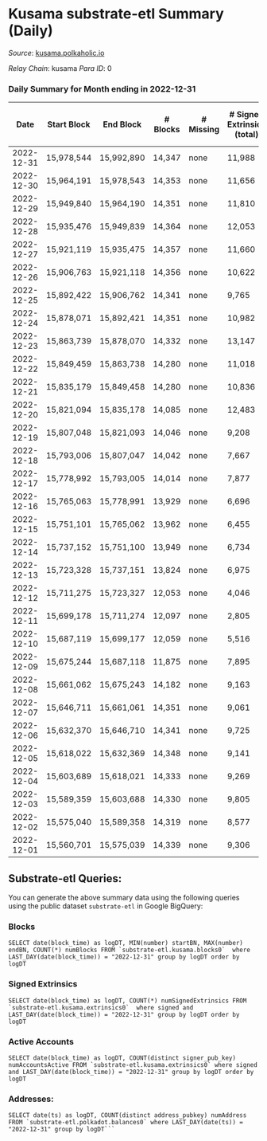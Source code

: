 # Kusama substrate-etl Summary (Daily)

_Source_: [kusama.polkaholic.io](https://kusama.polkaholic.io)

*Relay Chain*: kusama
*Para ID*: 0



### Daily Summary for Month ending in 2022-12-31


| Date | Start Block | End Block | # Blocks | # Missing | # Signed Extrinsics (total) | # Active Accounts | # Addresses with Balances | # Events | # Transfers | # XCM Transfers In | # XCM Transfers Out |
| ---- | ----------- | --------- | -------- | --------- | --------------------------- | ----------------- | ------------------------- | -------- | ----------- | ------------------ | ------------------- |
| 2022-12-31 | 15,978,544 | 15,992,890 | 14,347 | none  | 11,988 | 1,240 | 280,771 | 792,309 | 1,617 ($7,731,029.42) | 79 ($90,343.13) | 124 ($59,831.58) |
| 2022-12-30 | 15,964,191 | 15,978,543 | 14,353 | none  | 11,656 | 1,170 | 280,745 | 770,968 | 1,223 ($1,075,010.19) | 129 ($138,556.02) | 174 ($35,582.03) |
| 2022-12-29 | 15,949,840 | 15,964,190 | 14,351 | none  | 11,810 | 1,501 | 280,703 | 782,405 | 1,390 ($2,995,001.96) | 154 ($77,152.77) | 160 ($64,942.09) |
| 2022-12-28 | 15,935,476 | 15,949,839 | 14,364 | none  | 12,053 | 1,294 | 280,704 | 778,387 | 1,378 ($1,056,565.72) | 136 ($69,166.65) | 181 ($63,120.69) |
| 2022-12-27 | 15,921,119 | 15,935,475 | 14,357 | none  | 11,660 | 1,247 | 280,705 | 791,067 | 1,410 ($4,139,934.41) | 115 ($829,382.76) | 94 ($70,732.83) |
| 2022-12-26 | 15,906,763 | 15,921,118 | 14,356 | none  | 10,622 | 1,050 | 280,665 | 756,819 | 1,048 ($5,439,423.94) | 104 ($90,868.75) | 65 ($24,843.32) |
| 2022-12-25 | 15,892,422 | 15,906,762 | 14,341 | none  | 9,765 | 866 |  | 748,768 | 913 ($2,258,104.87) | 123 ($207,382.58) | 149 ($347,552.27) |
| 2022-12-24 | 15,878,071 | 15,892,421 | 14,351 | none  | 10,982 | 940 |  | 868,201 | 862 ($1,674,029.70) | 99 ($36,726.31) | 69 ($13,576.85) |
| 2022-12-23 | 15,863,739 | 15,878,070 | 14,332 | none  | 13,147 | 1,206 |  | 860,165 | 1,876 ($1,127,454.49) | 123 ($267,328.58) | 105 ($97,219.97) |
| 2022-12-22 | 15,849,459 | 15,863,738 | 14,280 | none  | 11,018 | 1,436 |  | 764,760 | 1,320 ($704,888.41) | 122 ($39,274.05) | 99 ($78,706.41) |
| 2022-12-21 | 15,835,179 | 15,849,458 | 14,280 | none  | 10,836 | 1,879 |  | 760,363 | 1,790 ($3,227,841.37) | 105 ($36,233.62) | 102 ($28,297.64) |
| 2022-12-20 | 15,821,094 | 15,835,178 | 14,085 | none  | 12,483 | 1,297 |  | 777,635 | 3,106 ($1,485,043.82) | 127 ($314,218.31) | 126 ($83,908.26) |
| 2022-12-19 | 15,807,048 | 15,821,093 | 14,046 | none  | 9,208 | 1,137 |  | 732,881 | 1,239 ($3,242,494.56) | 128 ($110,322.25) | 122 ($102,404.33) |
| 2022-12-18 | 15,793,006 | 15,807,047 | 14,042 | none  | 7,667 | 952 | 280,798 | 715,424 | 827 ($634,582.24) | 104 ($101,972.05) | 96 ($18,644.51) |
| 2022-12-17 | 15,778,992 | 15,793,005 | 14,014 | none  | 7,877 | 1,009 | 280,680 | 783,444 | 1,205 ($1,558,767.87) | 114 ($97,258.51) | 125 ($78,064.18) |
| 2022-12-16 | 15,765,063 | 15,778,991 | 13,929 | none  | 6,696 | 1,202 | 280,506 | 685,327 | 1,335 ($2,280,248.72) | 114 ($186,147.09) | 106 ($74,848.29) |
| 2022-12-15 | 15,751,101 | 15,765,062 | 13,962 | none  | 6,455 | 1,324 | 280,368 | 670,144 | 1,228 ($1,213,527.94) | 102 ($62,991.90) | 121 ($46,365.68) |
| 2022-12-14 | 15,737,152 | 15,751,100 | 13,949 | none  | 6,734 | 1,426 | 280,226 | 689,617 | 1,490 ($2,447,864.23) | 101 ($88,714.63) | 116 ($40,319.94) |
| 2022-12-13 | 15,723,328 | 15,737,151 | 13,824 | none  | 6,975 | 2,228 | 280,067 | 672,855 | 22,485 ($17,487,036.75) | 140 ($508,355.08) | 183 ($392,809.78) |
| 2022-12-12 | 15,711,275 | 15,723,327 | 12,053 | none  | 4,046 | 934 | 279,517 | 552,580 | 1,836 ($2,087,137.96) | 72 ($208,968.76) | 101 ($24,145.16) |
| 2022-12-11 | 15,699,178 | 15,711,274 | 12,097 | none  | 2,805 | 749 | 279,414 | 534,482 | 663 ($859,441.56) | 92 ($119,690.49) | 69 ($201,862.43) |
| 2022-12-10 | 15,687,119 | 15,699,177 | 12,059 | none  | 5,516 | 943 | 279,339 | 563,584 | 592 ($2,251,634.55) | 96 ($71,095.05) | 68 ($34,720.63) |
| 2022-12-09 | 15,675,244 | 15,687,118 | 11,875 | none  | 7,895 | 1,242 | 279,269 | 608,662 | 750 ($1,306,951.73) | 86 ($131,516.76) | 77 ($31,726.25) |
| 2022-12-08 | 15,661,062 | 15,675,243 | 14,182 | none  | 9,163 | 1,259 | 279,226 | 765,432 | 1,031 ($1,274,579.52) | 74 ($28,358.52) | 80 ($15,682.80) |
| 2022-12-07 | 15,646,711 | 15,661,061 | 14,351 | none  | 9,061 | 1,506 | 279,174 | 746,377 | 1,060 ($1,552,076.32) | 87 ($91,533.32) | 73 ($66,872.81) |
| 2022-12-06 | 15,632,370 | 15,646,710 | 14,341 | none  | 9,725 | 1,501 | 279,154 | 760,027 | 1,193 ($1,959,856.15) | 106 ($235,877.68) | 76 ($20,981.72) |
| 2022-12-05 | 15,618,022 | 15,632,369 | 14,348 | none  | 9,141 | 1,417 | 279,091 | 756,802 | 1,307 ($4,130,102.67) | 134 ($295,026.77) | 105 ($75,788.08) |
| 2022-12-04 | 15,603,689 | 15,618,021 | 14,333 | none  | 9,269 | 1,404 | 279,006 | 733,922 | 1,042 ($852,304.94) | 71 ($71,803.39) | 86 ($43,772.27) |
| 2022-12-03 | 15,589,359 | 15,603,688 | 14,330 | none  | 9,805 | 1,621 |  | 747,219 | 1,126 ($639,941.87) | 81 ($25,455.14) | 78 ($19,623.40) |
| 2022-12-02 | 15,575,040 | 15,589,358 | 14,319 | none  | 8,577 | 1,186 | 278,878 | 730,890 | 1,150 ($2,755,977.42) | 85 ($87,931.86) | 95 ($74,644.65) |
| 2022-12-01 | 15,560,701 | 15,575,039 | 14,339 | none  | 9,306 | 1,335 | 278,836 | 761,609 | 1,349 ($3,078,869.12) | 118 ($221,943.99) | 121 ($157,770.93) |

## Substrate-etl Queries:
You can generate the above summary data using the following queries using the public dataset `substrate-etl` in Google BigQuery:


### Blocks
```
SELECT date(block_time) as logDT, MIN(number) startBN, MAX(number) endBN, COUNT(*) numBlocks FROM `substrate-etl.kusama.blocks0`  where LAST_DAY(date(block_time)) = "2022-12-31" group by logDT order by logDT
```


### Signed Extrinsics
```
SELECT date(block_time) as logDT, COUNT(*) numSignedExtrinsics FROM `substrate-etl.kusama.extrinsics0`  where signed and LAST_DAY(date(block_time)) = "2022-12-31" group by logDT order by logDT
```


### Active Accounts
```
SELECT date(block_time) as logDT, COUNT(distinct signer_pub_key) numAccountsActive FROM `substrate-etl.kusama.extrinsics0` where signed and LAST_DAY(date(block_time)) = "2022-12-31" group by logDT order by logDT
```


### Addresses:
```
SELECT date(ts) as logDT, COUNT(distinct address_pubkey) numAddress FROM `substrate-etl.polkadot.balances0` where LAST_DAY(date(ts)) = "2022-12-31" group by logDT```

